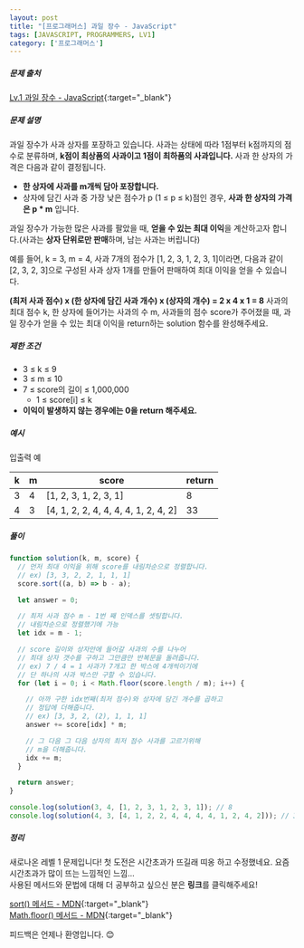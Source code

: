 ```yaml
---
layout: post
title: "[프로그래머스] 과일 장수 - JavaScript"
tags: [JAVASCRIPT, PROGRAMMERS, LV1]
category: ['프로그래머스']
---
```


##### 문제 출처

[Lv.1 과일 장수 - JavaScript](https://school.programmers.co.kr/learn/courses/30/lessons/135808?language=javascript){:target="\_blank"}

##### 문제 설명

과일 장수가 사과 상자를 포장하고 있습니다. 사과는 상태에 따라 1점부터 k점까지의 점수로 분류하며, **k점이 최상품의 사과이고 1점이 최하품의 사과입니다.** 사과 한 상자의 가격은 다음과 같이 결정됩니다.

- **한 상자에 사과를 m개씩 담아 포장합니다.**
- 상자에 담긴 사과 중 가장 낮은 점수가 p (1 ≤ p ≤ k)점인 경우, **사과 한 상자의 가격은 p \* m** 입니다.

과일 장수가 가능한 많은 사과를 팔았을 때, **얻을 수 있는 최대 이익**을 계산하고자 합니다.(사과는 **상자 단위로만 판매**하며, 남는 사과는 버립니다)

예를 들어, k = 3, m = 4, 사과 7개의 점수가 [1, 2, 3, 1, 2, 3, 1]이라면, 다음과 같이 [2, 3, 2, 3]으로 구성된 사과 상자 1개를 만들어 판매하여 최대 이익을 얻을 수 있습니다.

**(최저 사과 점수) x (한 상자에 담긴 사과 개수) x (상자의 개수) = 2 x 4 x 1 = 8**
사과의 최대 점수 k, 한 상자에 들어가는 사과의 수 m, 사과들의 점수 score가 주어졌을 때, 과일 장수가 얻을 수 있는 최대 이익을 return하는 solution 함수를 완성해주세요.

##### 제한 조건

- 3 ≤ k ≤ 9
- 3 ≤ m ≤ 10
- 7 ≤ score의 길이 ≤ 1,000,000
  - 1 ≤ score[i] ≤ k
- **이익이 발생하지 않는 경우에는 0을 return 해주세요.**

##### 예시

입출력 예

| k   | m   | score                                | return |
| --- | --- | ------------------------------------ | ------ |
| 3   | 4   | [1, 2, 3, 1, 2, 3, 1]                | 8      |
| 4   | 3   | [4, 1, 2, 2, 4, 4, 4, 4, 1, 2, 4, 2] | 33     |

##### 풀이

```javascript
function solution(k, m, score) {
  // 먼저 최대 이익을 위해 score를 내림차순으로 정렬합니다.
  // ex) [3, 3, 2, 2, 1, 1, 1]
  score.sort((a, b) => b - a);

  let answer = 0;

  // 최저 사과 점수 m - 1번 째 인덱스를 셋팅합니다.
  // 내림차순으로 정렬했기에 가능
  let idx = m - 1;

  // score 길이와 상자안에 들어갈 사과의 수를 나누어
  // 최대 상자 갯수를 구하고 그만큼만 반복문을 돌려줍니다.
  // ex) 7 / 4 = 1 사과가 7개고 한 박스에 4개씩이기에
  // 단 하나의 사과 박스만 구할 수 있습니다.
  for (let i = 0; i < Math.floor(score.length / m); i++) {

    // 아까 구한 idx번째(최저 점수)와 상자에 담긴 개수를 곱하고
    // 정답에 더해줍니다.
    // ex) [3, 3, 2, (2), 1, 1, 1]
    answer += score[idx] * m;

    // 그 다음 그 다음 상자의 최저 점수 사과를 고르기위해
    // m을 더해줍니다.
    idx += m;
  }

  return answer;
}

console.log(solution(3, 4, [1, 2, 3, 1, 2, 3, 1]); // 8
console.log(solution(4, 3, [4, 1, 2, 2, 4, 4, 4, 4, 1, 2, 4, 2])); // 33
```

##### 정리

새로나온 레벨 1 문제입니다! 첫 도전은 시간초과가 뜨길래 띠옹 하고 수정했네요. 요즘 시간초과가 많이 뜨는 느낌적인 느낌...<br />
사용된 메서드와 문법에 대해 더 공부하고 싶으신 분은 **링크**를 클릭해주세요!

[sort() 메서드 - MDN](https://developer.mozilla.org/ko/docs/Web/JavaScript/Reference/Global_Objects/Array/sort){:target="\_blank"}<br />
[Math.floor() 메서드 - MDN](https://developer.mozilla.org/ko/docs/Web/JavaScript/Reference/Global_Objects/Math/floor){:target="\_blank"}<br />

피드백은 언제나 환영입니다. 😊
